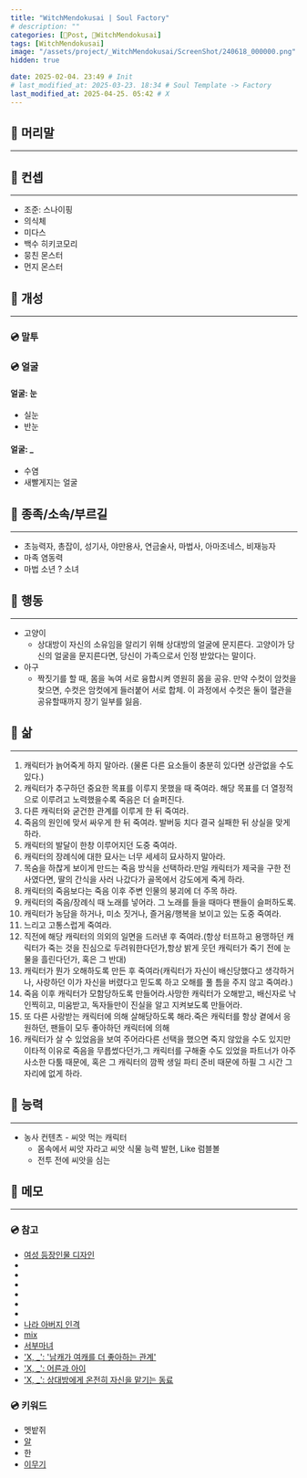 ```yaml
---
title: "WitchMendokusai | Soul Factory"
# description: ""
categories: [📀Post, 🥥WitchMendokusai]
tags: [WitchMendokusai]
image: "/assets/project/_WitchMendokusai/ScreenShot/240618_000000.png"
hidden: true

date: 2025-02-04. 23:49 # Init
# last_modified_at: 2025-03-23. 18:34 # Soul Template -> Factory
last_modified_at: 2025-04-25. 05:42 # X
---
```


## 📀 머리말

---

## 📀 컨셉

---

- 조준: 스나이핑
- 의식체
- 미다스
- 백수 히키코모리
- 뭉친 몬스터
- 먼지 몬스터

## 📀 개성

---

### 💿 말투

### 💿 얼굴

#### 얼굴: 눈

- 실눈
- 반눈

#### 얼굴: _

- 수염
- 새빨게지는 얼굴

## 📀 종족/소속/부르길

---

- 초능력자, 총잡이, 성기사, 야만용사, 연금술사, 마법사, 아마조네스, 비재능자
- 마족 염동력
- 마법 소년 ? 소녀

## 📀 행동

---

- 고양이
  - 상대방이 자신의 소유임을 알리기 위해 상대방의 얼굴에 문지른다. 고양이가 당신의 얼굴을 문지른다면, 당신이 가족으로서 인정 받았다는 말이다.
- 아구
  - 짝짓기를 할 때, 몸을 녹여 서로 융합시켜 영원히 몸을 공유. 만약 수컷이 암컷을 찾으면, 수컷은 암컷에게 들러붙어 서로 합체. 이 과정에서 수컷은 둘이 혈관을 공유할때까지 장기 일부를 잃음.

## 📀 삶

---

1. 캐릭터가 늙어죽게 하지 말아라. (물론 다른 요소들이 충분히 있다면 상관없을 수도 있다.)
2. 캐릭터가 추구하던 중요한 목표를 이루지 못했을 때 죽여라. 해당 목표를 더 열정적으로 이루려고 노력했을수록 죽음은 더 슬퍼진다.
3. 다른 캐릭터와 굳건한 관계를 이루게 한 뒤 죽여라.
4. 죽음의 원인에 맞서 싸우게 한 뒤 죽여라. 발버둥 치다 결국 실패한 뒤 상실을 맞게 하라.
5. 캐릭터의 발달이 한창 이루어지던 도중 죽여라.
6. 캐릭터의 장례식에 대한 묘사는 너무 세세히 묘사하지 말아라.
7. 목숨을 하찮게 보이게 만드는 죽음 방식을 선택하라.만일 캐릭터가 제국을 구한 전사였다면, 딸의 간식을 사러 나갔다가 골목에서 강도에게 죽게 하라.
8. 캐릭터의 죽음보다는 죽음 이후 주변 인물의 붕괴에 더 주목 하라.
9. 캐릭터의 죽음/장례식 때 노래를 넣어라. 그 노래를 들을 때마다 팬들이 슬퍼하도록.
10. 캐릭터가 농담을 하거나, 미소 짓거나, 즐거움/행복을 보이고 있는 도중 죽여라.
11. 느리고 고통스럽게 죽여라.
12. 직전에 해당 캐릭터의 의외의 일면을 드러낸 후 죽여라.(항상 터프하고 용맹하던 캐릭터가 죽는 것을 진심으로 두려워한다던가,항상 밝게 웃던 캐릭터가 죽기 전에 눈물을 흘린다던가, 혹은 그 반대)
13. 캐릭터가 뭔가 오해하도록 만든 후 죽여라(캐릭터가 자신이 배신당했다고 생각하거나, 사랑하던 이가 자신을 버렸다고 믿도록 하고 오해를 풀 틈을 주지 않고 죽여라.)
14. 죽음 이후 캐릭터가 모함당하도록 만들어라.사망한 캐릭터가 오해받고, 배신자로 낙인찍히고, 미움받고, 독자들만이 진실을 알고 지켜보도록 만들어라.
15. 또 다른 사랑받는 캐릭터에 의해 살해당하도록 해라.죽은 캐릭터를 항상 곁에서 응원하던, 팬들이 모두 좋아하던 캐릭터에 의해
16. 캐릭터가 살 수 있었음을 보여 주어라다른 선택을 했으면 죽지 않았을 수도 있지만 이타적 이유로 죽음을 무릅썼다던가,그 캐릭터를 구해줄 수도 있었을 파트너가 아주 사소한 다툼 때문에, 혹은 그 캐릭터의 깜짝 생일 파티 준비 때문에 하필 그 시간 그 자리에 없게 하라.

## 📀 능력

---

- 농사 컨텐츠 - 씨앗 먹는 캐릭터
  - 몸속에서 씨앗 자라고 씨앗 식물 능력 발현, Like 럼블볼
  - 전투 전에 씨앗을 심는

## 📀 메모

---

### 💿 참고

- [여성 등장인물 디자인](https://x.com/giro_natsu/status/1845367670096658613)
- [](https://x.com/giro_natsu/status/1838170460028387826)
- [](https://x.com/giro_natsu/status/1837150916753178957)
- [](https://x.com/giro_natsu/status/1836088142719520876)
- [](https://x.com/giro_natsu/status/1835709872350048464)
- [](https://x.com/giro_natsu/status/1835667769326702768)
- [](https://x.com/giro_natsu/status/1835541250809688489)
- [나라 아버지 인격](https://twitter.com/keroro4792/status/1622267728336920580?s=20)
- [mix](https://x.com/CandlMix/media)
- [서부마녀](https://x.com/PT_CROW/status/1783423425756996021)
- ['X, _': '남캐가 여캐를 더 좋아하는 관계'](https://x.com/Gojomegum/status/1912870190666199398)
- ['X, _': 어른과 아이](https://x.com/nutella__1231/status/1912891916565533139)
- ['X, _': 상대방에게 온전히 자신을 맡기는 동료](https://x.com/B82W57H81/status/1915265452034679293)

### 💿 키워드

- 멧밭쥐
- [알](https://terms.naver.com/entry.naver?docId=630308&cid=50766&categoryId=50794)
- 한
- [이무기](https://folkency.nfm.go.kr/topic/detail/5602?pageType=search&keyword=%EC%9D%B4%EB%AC%B4%EA%B8%B0)
